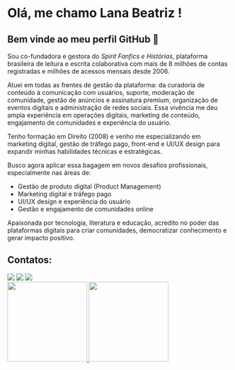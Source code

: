 # Olá, me chamo Lana Beatriz ! 
## Bem vinde ao meu perfil GitHub 👋

Sou co-fundadora e gestora do *Spirit Fanfics e Histórias*, plataforma brasileira de leitura e escrita colaborativa com mais de 8 milhões de contas registradas e milhões de acessos mensais desde 2006.

Atuei em todas as frentes de gestão da plataforma: da curadoria de conteúdo à comunicação com usuários, suporte, moderação de comunidade, gestão de anúncios e assinatura premium, organização de eventos digitais e administração de redes sociais. Essa vivência me deu ampla experiência em operações digitais, marketing de conteúdo, engajamento de comunidades e experiência do usuário.

Tenho formação em Direito (2008) e venho me especializando em marketing digital, gestão de tráfego pago, front-end e UI/UX design para expandir minhas habilidades técnicas e estratégicas.

Busco agora aplicar essa bagagem em novos desafios profissionais, especialmente nas áreas de:
 - Gestão de produto digital (Product Management)
 - Marketing digital e tráfego pago
 - UI/UX design e experiência do usuário
 - Gestão e engajamento de comunidades online

Apaixonada por tecnologia, literatura e educação, acredito no poder das plataformas digitais para criar comunidades, democratizar conhecimento e gerar impacto positivo.

## Contatos:
<div>
<a href="https://instagram.com/lanabeatriz" target="_blank"><img loading="lazy" src="https://img.shields.io/badge/-Instagram-%23E4405F?style=for-the-badge&logo=instagram&logoColor=white" target="_blank"></a>
<a href = "mailto:lana@spiritfanfiction.com"><img loading="lazy" src="https://img.shields.io/badge/Gmail-D14836?style=for-the-badge&logo=gmail&logoColor=white" target="_blank"></a>
<a href="[https://www.linkedin.com/in/seu-usuário-linkedln-aqui](https://www.linkedin.com/in/lana-beatriz-thom%C3%A9-4139a4355/)" target="_blank"><img loading="lazy" src="https://img.shields.io/badge/-LinkedIn-%230077B5?style=for-the-badge&logo=linkedin&logoColor=white" target="_blank"></a>   
</div>

<div>
<a href="https://github.com/lanabeatrizt">
<img loading="lazy" height="180em" src="https://github-readme-stats.vercel.app/api/top-langs/?username=lanabeatrizt&layout=compact&langs_count=7&theme=dracula"/>
<img loading="lazy" height="180em" src="https://github-readme-stats.vercel.app/api?username=lanabeatrizt&show_icons=true&theme=dracula&include_all_commits=true&count_private=true"/>
</div>
